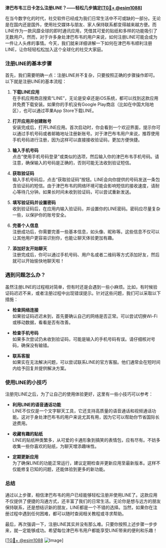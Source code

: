 **津巴布韦三日卡怎么注册LINE？——轻松几步搞定[[TG💪+ @esim1088](https://t.me/s/esim1088)]**

在当今数字化的时代，社交软件已经成为我们日常生活中不可或缺的一部分。无论是在国内还是国外，使用社交媒体与朋友、家人保持联系都变得越来越方便。而LINE作为一款风靡全球的即时通讯应用，凭借其可爱的贴纸和多样的功能吸引了无数用户。然而，对于许多身处津巴布韦的用户来说，如何注册LINE可能会成为一件让人头疼的事情。今天，我们就来详细讲解一下如何在津巴布韦顺利注册LINE，让你轻轻松松加入这个全球化的社交大家庭。

### 注册LINE的基本步骤

首先，我们需要明确一点：注册LINE并不复杂，只要按照正确的步骤操作即可。以下就是注册LINE的基本流程：

1. **下载LINE应用**  
   在手机应用商店搜索“LINE”，无论是安卓还是iOS系统，都可以找到这款应用并免费下载安装。如果你的手机没有Google Play商店（比如在中国大陆地区），也可以通过苹果App Store下载LINE。

2. **打开应用并创建账号**  
   安装完成后，打开LINE应用。首次启动时，你会看到一个欢迎界面，提示你可以通过手机号码或者邮箱地址注册新账号。对于津巴布韦用户来说，推荐使用手机号码进行注册，因为这样可以直接接收验证码，更加方便快捷。

3. **输入手机号码**  
   点击“使用手机号码登录”或类似的选项，然后输入你的津巴布韦手机号码。请注意，确保输入的号码是正确的，否则可能无法收到验证短信。

4. **获取验证码**  
   输入手机号码后，点击“获取验证码”按钮。LINE会向你提供的号码发送一条包含验证码的短信。由于津巴布韦的网络环境可能会影响短信的接收速度，请耐心等待几分钟。如果长时间未收到验证码，可以尝试重新发送。

5. **填写验证码并设置密码**  
   收到验证码后，在应用内输入验证码，并设置你的LINE密码。密码应尽量复杂一些，以保护你的账号安全。

6. **完善个人信息**  
   注册成功后，你需要完善一些基本信息，如头像、昵称等。这些信息不仅可以让其他用户更容易识别你，也能让聊天体验更加有趣。

7. **添加好友开始聊天**  
   注册完成后，你可以通过手机号码、用户名或者二维码等方式添加好友，然后就可以开始愉快地聊天啦！

### 遇到问题怎么办？

虽然注册LINE的过程相对简单，但有时还是会遇到一些小麻烦。比如，有时候验证码迟迟不来，或者注册过程中出现错误提示。针对这些问题，我们可以采取以下措施：

- **检查网络连接**  
  如果验证码迟迟未到，首先要确认自己的网络是否正常。可以尝试切换Wi-Fi或移动数据，看看是否有改善。

- **检查手机号码**  
  如果多次尝试仍未收到验证码，可能是输入的手机号码有误。请仔细核对号码，确保没有输错。

- **联系客服**  
  如果实在无法解决问题，可以尝试联系LINE的官方客服。他们通常会在短时间内给予回复并提供解决方案。

### 使用LINE的小技巧

注册完LINE之后，为了让自己的使用体验更好，这里有一些小技巧可以参考：

- **利用LINE的语音通话功能**  
  LINE不仅仅是一个文字聊天工具，它还支持高质量的语音通话和视频通话功能。这对于身处津巴布韦的用户来说尤其有用，因为它可以帮助你节省国际长途费用。

- **收藏有趣的贴纸**  
  LINE的贴纸种类繁多，从可爱的卡通形象到搞笑的表情包，应有尽有。不妨多收集一些你喜欢的贴纸，为聊天增添趣味性。

- **定期更新应用**  
  为了确保LINE的功能正常运行，建议定期检查并更新应用至最新版本。这样不仅能修复已知的问题，还能体验到更多的新功能。

### 总结

通过以上步骤，相信津巴布韦的用户已经能够轻松注册并使用LINE了。这款应用不仅提供了便捷的沟通方式，还丰富了我们的日常生活。无论你是想与远方的朋友保持联系，还是想结识新的朋友，LINE都是一个不错的选择。当然，如果你在注册过程中遇到任何困难，都可以随时查阅相关教程或寻求帮助。

最后，再次强调一下，注册LINE其实并没有那么难。只要你按照上述步骤一步步来，就一定能够成功。希望每位津巴布韦用户都能享受LINE带来的便利和乐趣！  

[[TG💪+ @esim1088](https://t.me/s/esim1088) ![Image](https://i.postimg.cc/4NQfJmqS/Snipaste-2025-05-13-00-14-12.png)]